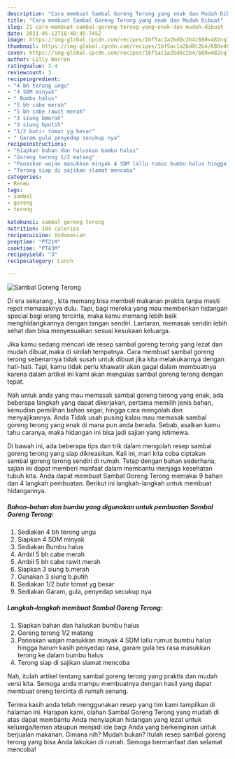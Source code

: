 ```yaml
---
description: "Cara membuat Sambal Goreng Terong yang enak dan Mudah Dibuat"
title: "Cara membuat Sambal Goreng Terong yang enak dan Mudah Dibuat"
slug: 21-cara-membuat-sambal-goreng-terong-yang-enak-dan-mudah-dibuat
date: 2021-05-12T18:40:45.745Z
image: https://img-global.cpcdn.com/recipes/1bf5ac1a2bd0c2b4/680x482cq70/sambal-goreng-terong-foto-resep-utama.jpg
thumbnail: https://img-global.cpcdn.com/recipes/1bf5ac1a2bd0c2b4/680x482cq70/sambal-goreng-terong-foto-resep-utama.jpg
cover: https://img-global.cpcdn.com/recipes/1bf5ac1a2bd0c2b4/680x482cq70/sambal-goreng-terong-foto-resep-utama.jpg
author: Lilly Warren
ratingvalue: 3.4
reviewcount: 3
recipeingredient:
- "4 bh terong ungu"
- "4 SDM minyak"
- " Bumbu halus"
- "5 bh cabe merah"
- "5 bh cabe rawit merah"
- "3 siung bmerah"
- "3 siung bputih"
- "1/2 butir tomat yg besar"
- " Garam gula penyedap secukup nya"
recipeinstructions:
- "Siapkan bahan dan haluskan bumbu halus"
- "Goreng terong 1/2 matang"
- "Panaskan wajan masukkan minyak 4 SDM lallu rumus bumbu halus hingga harum kasih penyedap rasa, garam gula tes rasa masukkan terong ke dalam bumbu halus"
- "Terong siap di sajikan slamat mencoba"
categories:
- Resep
tags:
- sambal
- goreng
- terong

katakunci: sambal goreng terong 
nutrition: 184 calories
recipecuisine: Indonesian
preptime: "PT21M"
cooktime: "PT43M"
recipeyield: "3"
recipecategory: Lunch

---
```



![Sambal Goreng Terong](https://img-global.cpcdn.com/recipes/1bf5ac1a2bd0c2b4/680x482cq70/sambal-goreng-terong-foto-resep-utama.jpg)

Di era  sekarang , kita memang bisa membeli makanan praktis tanpa mesti repot memasaknya dulu. Tapi, bagi mereka yang mau memberikan hidangan special bagi orang tercinta, maka kamu memang lebih baik menghidangkannya dengan tangan sendiri. Lantaran, memasak sendiri lebih sehat dan bisa menyesuaikan sesuai kesukaan keluarga.

Jika kamu sedang mencari ide resep sambal goreng terong yang lezat dan mudah dibuat,maka di sinilah tempatnya. Cara membuat sambal goreng terong  sebenarnya tidak susah untuk dibuat jika kita melakukannya dengan hati-hati. Tapi, kamu tidak perlu khawatir akan gagal dalam membuatnya 
karena dalam artikel ini kami akan mengulas sambal goreng terong dengan tepat.  



Nah untuk anda yang mau memasak sambal goreng terong yang enak, ada beberapa langkah yang dapat dikerjakan, pertama memilih jenis bahan, kemudian pemilihan bahan segar, hingga cara mengolah dan menyajikannya. Anda Tidak usah pusing kalau mau memasak sambal goreng terong yang enak di mana pun anda berada. Sebab, asalkan kamu  tahu caranya, maka hidangan ini bisa jadi sajian yang istimewa.

Di bawah ini, ada beberapa tips dan trik dalam mengolah resep sambal goreng terong yang siap dikreasikan. Kali ini, mari kita coba ciptakan sambal goreng terong sendiri di rumah. Tetap dengan bahan sederhana, sajian ini dapat memberi manfaat dalam membantu menjaga kesehatan tubuh kita. Anda dapat membuat Sambal Goreng Terong memakai 9 bahan dan 4 langkah pembuatan. Berikut ini langkah-langkah untuk membuat hidangannya.

<!--inarticleads1-->

##### Bahan-bahan dan bumbu yang digunakan untuk pembuatan Sambal Goreng Terong:

1. Sediakan 4 bh terong ungu
1. Siapkan 4 SDM minyak
1. Sediakan  Bumbu halus
1. Ambil 5 bh cabe merah
1. Ambil 5 bh cabe rawit merah
1. Siapkan 3 siung b.merah
1. Gunakan 3 siung b.putih
1. Sediakan 1/2 butir tomat yg besar
1. Sediakan  Garam, gula, penyedap secukup nya




<!--inarticleads2-->

##### Langkah-langkah membuat Sambal Goreng Terong:

1. Siapkan bahan dan haluskan bumbu halus
1. Goreng terong 1/2 matang
1. Panaskan wajan masukkan minyak 4 SDM lallu rumus bumbu halus hingga harum kasih penyedap rasa, garam gula tes rasa masukkan terong ke dalam bumbu halus
1. Terong siap di sajikan slamat mencoba




Nah, itulah artikel tentang  sambal goreng terong  yang praktis dan mudah versi kita. Semoga anda mampu membuatnya dengan hasil yang dapat membuat oreng tercinta di rumah senang. 

Terima kasih anda telah menggunakan resep yang tim kami tampilkan di halaman ini. Harapan kami, olahan  Sambal Goreng Terong yang mudah di atas dapat membantu Anda menyiapkan hidangan yang lezat untuk keluarga/teman ataupun menjadi ide bagi Anda yang berkeinginan untuk berjualan makanan. Gimana nih? Mudah bukan? Itulah resep sambal goreng terong yang bisa Anda lakukan di rumah. Semoga bermanfaat dan selamat mencoba!

